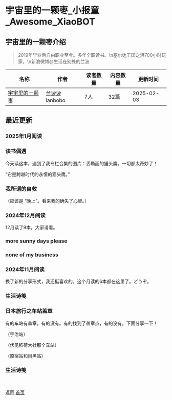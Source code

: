 # 宇宙里的一颗枣_小报童_Awesome_XiaoBOT

## 宇宙里的一颗枣介绍
> 2019年毕业后自由职业至今。多年全职读书。\n塞尔达王国之泪700小时玩家。\n新浪微博@生活在别处的兰波  
  


|名称|作者|读者数量|内容数量|更新时间|
|---|---|---|---|---|
|[宇宙里的一颗枣](https://xiaobot.net/p/floatingjujube?refer=0b133df9-27dc-423b-8101-639049001c13)|兰波波lanbobo|7人|32篇|2025-02-03|

## 最近更新
### 2025年1月阅读

### 读书偶遇

今天读这本，遇到了我专栏合集的图片：丢勒画的猫头鹰。一切都太奇妙了！

“它是跨越时代的永恒的猫头鹰。”

### 我所谓的自救

（应该是 “晚上”。看来我的确失了心智。）

### 2024年12月阅读

12月读了9本。大家请看。

### more sunny days please

### none of my business

### 2024年11月阅读

换了新的分享形式，我还挺喜欢的。这个月读的6本都在这里了。どうぞ。

### 生活诗笺

### 日本旅行之车站盖章

有的车站有盖章，有的没有。有的找到了盖章点，有的没有。下面分享一下！

（宇治站）

（伏见稻荷大社那个车站）

（原宿站和目黑站）

### 生活诗笺


<a href="https://github.com/Reno9527/awesome-xiaobot" style="color: white; text-decoration: none;">awesome-xiaobot</a>

返回 [首页](../README.md)
